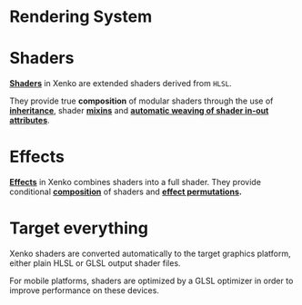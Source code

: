 # Rendering System

# Shaders

**[Shaders](shading-language/index.md)** in Xenko are extended shaders derived from `HLSL`.

They provide true **composition** of modular shaders through the use of **[inheritance](shading-language/classes-mixins-and-inheritance.md)**, shader **[mixins](shading-language/composition.md)** and **[automatic weaving of shader in-out attributes](shading-language/automatic-shader-stage-input-output.md)**.

# Effects

**[Effects](effect-system/index.md)** in Xenko combines shaders into a full shader. They provide conditional **[composition](effect-system/effect-language.md)** of shaders and **[effect permutations](effect-system/effect-permutations.md).**

# Target everything

Xenko shaders are converted automatically to the target graphics platform, either plain HLSL or GLSL output shader files.

For mobile platforms, shaders are optimized by a GLSL optimizer in order to improve performance on these devices.


